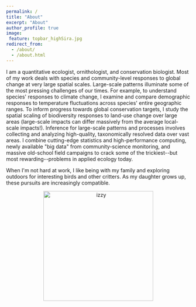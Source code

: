 ```yaml
---
permalink: /
title: "About"
excerpt: "About"
author_profile: true
image:
 feature: topbar_highSira.jpg
redirect_from: 
  - /about/
  - /about.html
---
```


I am a quantitative ecologist, ornithologist, and conservation biologist. Most of my work deals with species and community-level responses to global change at very large spatial scales. Large-scale patterns illuminate some of the most pressing challenges of our times. For example, to understand species' responses to climate change, I examine and compare demographic responses to temperature fluctuations across species' entire geographic ranges. To inform progress towards global conservation targets, I study the spatial scaling of biodiversity responses to land-use change over large areas (large-scale impacts can differ massively from the average local-scale impacts!). Inference for large-scale patterns and processes involves collecting and analyzing high-quality, taxonomically resolved data over vast areas. I combine cutting-edge statistics and high-performance computing, newly available "big data" from community-science monitoring, and massive old-school field campaigns to crack some of the trickiest--but most rewarding--problems in applied ecology today.

When I'm not hard at work, I like being with my family and exploring outdoors for interesting birds and other critters. As my daughter grows up, these pursuits are increasingly compatible.

<p style="text-align:center;"><img src="images/izzy_canoe.jpg" alt="izzy" width="300"/>
